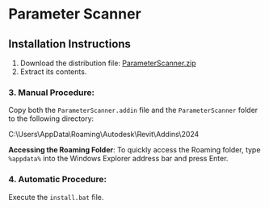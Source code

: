 # Parameter Scanner

## Installation Instructions

1. Download the distribution file: [ParameterScanner.zip](<https://drive.google.com/file/d/1GOTId0sq_B4IBCX2a-3_oNUNfKlM3wcD/view?usp=sharing>) 
2. Extract its contents.

### 3. Manual Procedure:

  Copy both the `ParameterScanner.addin` file and the `ParameterScanner` folder to the following directory:
  
  C:\Users<YourUsername>\AppData\Roaming\Autodesk\Revit\Addins\2024
   
  **Accessing the Roaming Folder**: To quickly access the Roaming folder, type `%appdata%` into the Windows Explorer address bar and press Enter.

### 4. Automatic Procedure:

Execute the `install.bat` file.
